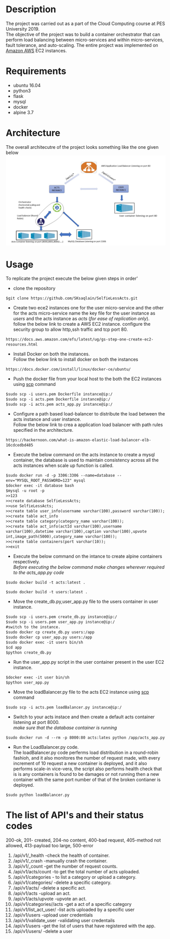 # Description
The project was carried out as a part of the Cloud Computing course at PES University 2019.<br/>
The objective of the project was to build a container orchestrator that can perform load balancing between micro-services and within micro-services, fault tolerance, and auto-scaling. The entire project was implemented on [Amazon AWS](https://aws.amazon.com/) EC2 instances.


# Requirements
* ubuntu 16.04 
* python3
* flask
* mysql
* docker 
* alpine 3.7

# Architecture 
The overall architecutre of the  project looks something like the one given below
![Alt text](FLOW.jpg)
# Usage 
To replicate the project execute the below given steps in order'
* clone the repository
```
$git clone https://github.com/SKsaqlain/SelfieLessActs.git
```
* Create two ece2 instances one for the user micro-service and the other for the acts micro-service name the key file for the user instance as _users_ and the acts instance as _acts_ (_for ease of replication only_).<br/> follow the below link to create a AWS EC2 instance. configure the security group to allow http,ssh traffic and tcp port 80.
```
https://docs.aws.amazon.com/efs/latest/ug/gs-step-one-create-ec2-resources.html
```
* Install Docker on both the instances.<br/> Follow the below link to install docker on both the instances
```
https://docs.docker.com/install/linux/docker-ce/ubuntu/
```
* Push the docker file from your local host to the both the EC2 instances using [scp](https://linuxize.com/post/how-to-use-scp-command-to-securely-transfer-files/) command 
```
$sudo scp -i users.pem Dockerfile instance@ip:/
$sudo scp -i acts.pem Dockerfile instance@ip:/
$sudo scp -i acts.pem acts_app.py instance@ip:/
```
* Configure a path based load-balancer to distribute the load between the acts instance and user instance.<br/> Follow the below link to crea a application load balancer with path rules specified in the architecture.
```
https://hackernoon.com/what-is-amazon-elastic-load-balancer-elb-16cdcedbd485
```
* Execute the below command on the acts instance to create a mysql container, the database is used to maintain consistency across all the acts instances when scale up function  is called.
```
$sudo docker run -d -p 3306:3306 --name=database --env="MYSQL_ROOT_PASSWORD=123" mysql
$docker exec -it database bash
$mysql -u root -p
>>123
>>create database SelfieLessActs;
>>use SelfieLessActs;
>>create table user_info(username varchar(100),password varchar(100));
>>create table act_info
>>create table category(category_name varchar(100));
>>create table act_info(actId varchar(100),username varchar(100),datetime varchar(100),caption varchar(100),upvote int,image_path(5000),category_name varchar(100));
>>create table containers(port varchar(10));
>>exit
```
* Execute the below command on the intance to create alpine containers respectively.<br/>_Before executing the below command make changes wherever required to the acts_app.py code_
```
$sudo docker build -t acts:latest .
```
```
$sudo docker build -t users:latest .
```

* Move the create_db.py,user_app.py file to the users container in user instance.
```
$sudo scp -i users.pem create_db.py instance@ip:/
$sudo scp -i users.pem user_app.py instance@ip:/
#switch to the instance.
$sudo docker cp create_db.py users:/app
$sudo docker cp user_app.py users:/app
$sudo docker exec -it users bin/sh
$cd app
$python create_db.py
```
* Run the user_app.py script in the user container present in the user EC2 instance.
```
$docker exec -it user bin/sh
$python user_app.py
```
* Move the loadBalancer.py file to the acts EC2 instance using [scp](https://linuxize.com/post/how-to-use-scp-command-to-securely-transfer-files/) command
```
$sudo scp -i acts.pem loadBalancer.py instance@ip:/
```
* Switch to your acts instace and then create a default acts container listening at port 8000.<br/> _make sure that the database container is running_ 
```
$sudo docker run -d --rm -p 8000:80 acts:lates python /app/acts_app.py
```
* Run the LoadBalancer.py code.<br/> The loadBalancer.py code perferms load distribution in a round-robin fashioh, and it also monitores the number of request made, with every increment of 10 request a new container is deployed, and it also performs scale-in vice-vera, the script also performs health check that is is any containers is found to be damages or not running then a new container with the same port number of that of the broken contianer is deployed.
```
$sudo python loadBalancer.py
```
# The list of API's and their status codes
200-ok, 201- created, 204-no content, 400-bad request, 405-method not allowed, 413-payload too large, 500-error
1. /api/v1/_health -check the health of container. 
2. /api/v1/_crash -manually crash the container. 
3. /api/v1/_count -get the number of request counts. 
4. /api/v1/acts/count -to get the total number of acts uploaded.
5. /api/v1/categories - to list a category or upload a category.
6. /api/v1/categories/<cat> -delete a specific category.
7. /api/v1/acts/<actId> -delete a specific act.
8. /api/v1/acts -upload an act.
9. /api/v1/acts/upvote  -upvote an act.
10. /api/v1/categories/<cat>/acts -get a act of a specific category
11. /api/v1/list_act_user/<username>  -list acts uploaded by a specific user
12. /api/v1/users -upload user credentials
13. /api/v1/validate_user -validating user credentails
14. /api/v1/users -get the list of users that have registered with the app.
15. /api/v1/users/<username>  -delete a user 
  
